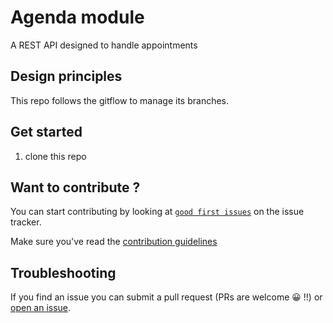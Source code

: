 # Agenda module

A REST API designed to handle appointments

## Design principles

This repo follows the gitflow to manage its branches.

## Get started 

1. clone this repo

## <a id="lnk-contribute">Want to contribute ?</a>

You can start contributing by looking at [`good first issues`](https://github.com/kalic-io/agenda/contribute) 
on the issue tracker.

Make sure you've read the [contribution guidelines](CONTRIBUTING.md)

## <a id="lnk-contribute">Troubleshooting</a>

If you find an issue you can submit a pull request (PRs are welcome 😀 !!) or [open an issue](https://github.com/kalic-io/agenda/issues/new). 